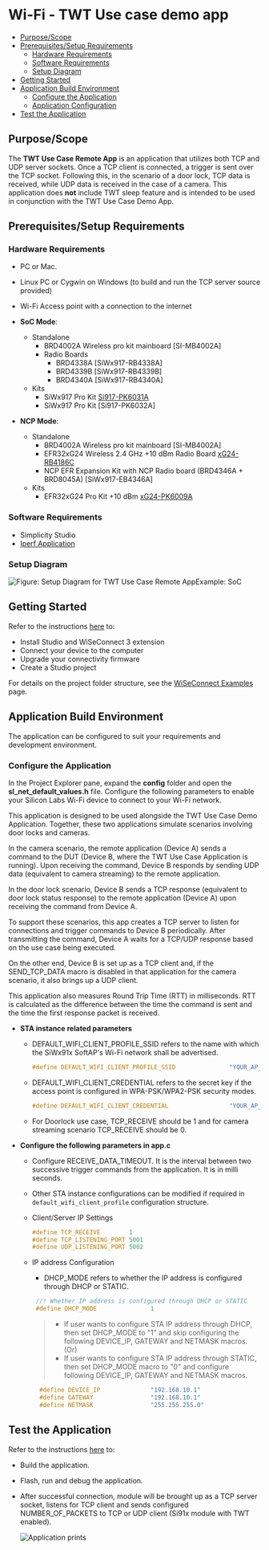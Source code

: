 # Wi-Fi - TWT Use case demo app

- [Purpose/Scope](#purposescope) 
- [Prerequisites/Setup Requirements](#prerequisitessetup-requirements)
  - [Hardware Requirements](#hardware-requirements)
  - [Software Requirements](#software-requirements)
  - [Setup Diagram](#setup-diagram)
- [Getting Started](#getting-started)
- [Application Build Environment](#application-build-environment)
  - [Configure the Application](#configure-the-application)
  - [Application Configuration](#application-configuration)
- [Test the Application](#test-the-application)

## Purpose/Scope

The **TWT Use Case Remote App** is an application that utilizes both TCP and UDP server sockets. Once a TCP client is connected, a trigger is sent over the TCP socket. Following this, in the scenario of a door lock, TCP data is received, while UDP data is received in the case of a camera. This application does **not** include TWT sleep feature and is intended to be used in conjunction with the TWT Use Case Demo App.

## Prerequisites/Setup Requirements

### Hardware Requirements  

- PC or Mac.
- Linux PC or Cygwin on Windows (to build and run the TCP server source provided)
- Wi-Fi Access point with a connection to the internet
- **SoC Mode**:
  - Standalone
    - BRD4002A Wireless pro kit mainboard [SI-MB4002A]
    - Radio Boards 
  	  - BRD4338A [SiWx917-RB4338A]
      - BRD4339B [SiWx917-RB4339B]
  	  - BRD4340A [SiWx917-RB4340A]
  - Kits
  	- SiWx917 Pro Kit [Si917-PK6031A](https://www.silabs.com/development-tools/wireless/wi-fi/siwx917-pro-kit?tab=overview)
  	- SiWx917 Pro Kit [Si917-PK6032A]
  	
- **NCP Mode**:
  - Standalone
    - BRD4002A Wireless pro kit mainboard [SI-MB4002A]
    - EFR32xG24 Wireless 2.4 GHz +10 dBm Radio Board [xG24-RB4186C](https://www.silabs.com/development-tools/wireless/xg24-rb4186c-efr32xg24-wireless-gecko-radio-board?tab=overview)
    - NCP EFR Expansion Kit with NCP Radio board (BRD4346A + BRD8045A) [SiWx917-EB4346A]
  - Kits
  	- EFR32xG24 Pro Kit +10 dBm [xG24-PK6009A](https://www.silabs.com/development-tools/wireless/efr32xg24-pro-kit-10-dbm?tab=overview)

### Software Requirements

- Simplicity Studio 
- [Iperf Application](https://iperf.fr/iperf-download.php)

### Setup Diagram

![Figure: Setup Diagram for TWT Use Case Remote AppExample: SoC](resources/readme/twt_tcp_client_udp_client_soc_ncp.png) 

## Getting Started

Refer to the instructions [here](https://docs.silabs.com/wiseconnect/latest/wiseconnect-getting-started/) to:

- Install Studio and WiSeConnect 3 extension
- Connect your device to the computer
- Upgrade your connectivity firmware
- Create a Studio project

For details on the project folder structure, see the [WiSeConnect Examples](https://docs.silabs.com/wiseconnect/latest/wiseconnect-examples/#example-folder-structure) page.

## Application Build Environment

The application can be configured to suit your requirements and development environment.

### Configure the Application

In the Project Explorer pane, expand the **config** folder and open the **sl_net_default_values.h** file. Configure the following parameters to enable your Silicon Labs Wi-Fi device to connect to your Wi-Fi network.

This application is designed to be used alongside the TWT Use Case Demo Application. Together, these two applications simulate scenarios involving door locks and cameras. 

In the camera scenario, the remote application (Device A) sends a command to the DUT (Device B, where the TWT Use Case Application is running). Upon receiving the command, Device B responds by sending UDP data (equivalent to camera streaming) to the remote application. 

In the door lock scenario, Device B sends a TCP response (equivalent to door lock status response) to the remote application (Device A) upon receiving the command from Device A. 

To support these scenarios, this app creates a TCP server to listen for connections and trigger commands to Device B periodically. After transmitting the command, Device A waits for a TCP/UDP response based on the use case being executed. 

On the other end, Device B is set up as a TCP client and, if the SEND_TCP_DATA macro is disabled in that application for the camera scenario, it also brings up a UDP client. 

This application also measures Round Trip Time (RTT) in milliseconds. RTT is calculated as the difference between the time the command is sent and the time the first response packet is received.

- **STA instance related parameters**

  - DEFAULT_WIFI_CLIENT_PROFILE_SSID refers to the name with which the SiWx91x SoftAP's Wi-Fi network shall be advertised.

     ```c
     #define DEFAULT_WIFI_CLIENT_PROFILE_SSID               "YOUR_AP_SSID"      
     ```

  - DEFAULT_WIFI_CLIENT_CREDENTIAL refers to the secret key if the access point is configured in WPA-PSK/WPA2-PSK security modes.

     ```c 
     #define DEFAULT_WIFI_CLIENT_CREDENTIAL                 "YOUR_AP_PASSPHRASE" 
     ```

  - For Doorlock use case, TCP_RECEIVE should be 1 and for camera streaming scenario TCP_RECEIVE should be 0.

- **Configure the following parameters in app.c**
  - Configure RECEIVE_DATA_TIMEOUT. It is the interval between two successive trigger commands from the application. It is in milli seconds.

  - Other STA instance configurations can be modified if required in `default_wifi_client_profile` configuration structure.

  - Client/Server IP Settings

      ```c
      #define TCP_RECEIVE        1
      #define TCP_LISTENING_PORT 5001
      #define UDP_LISTENING_PORT 5002            
      ```

  - IP address Configuration  
    - DHCP_MODE refers to whether the IP address is configured through DHCP or STATIC.

    ```c
     //! Whether IP address is configured through DHCP or STATIC
     #define DHCP_MODE               1           
    ```
  
     >- If user wants to configure STA IP address through DHCP, then set DHCP_MODE to "1" and skip configuring the following DEVICE_IP, GATEWAY and NETMASK macros.
                                          (Or)
     >- If user wants to configure STA IP address through STATIC,  then set DHCP_MODE macro to "0" and configure following DEVICE_IP, GATEWAY and NETMASK macros.

     ```c
       #define DEVICE_IP              "192.168.10.1"
       #define GATEWAY                "192.168.10.1"
       #define NETMASK                "255.255.255.0"
     ```

## Test the Application

Refer to the instructions [here](https://docs.silabs.com/wiseconnect/latest/wiseconnect-getting-started/) to:

- Build the application.
- Flash, run and debug the application.
- After successful connection, module will be brought up as a TCP server socket, listens for TCP client and sends configured NUMBER_OF_PACKETS to TCP or UDP client (Si91x module with TWT enabled).

    ![Application prints](resources/readme/remoteapplicationprintssoc.png)
